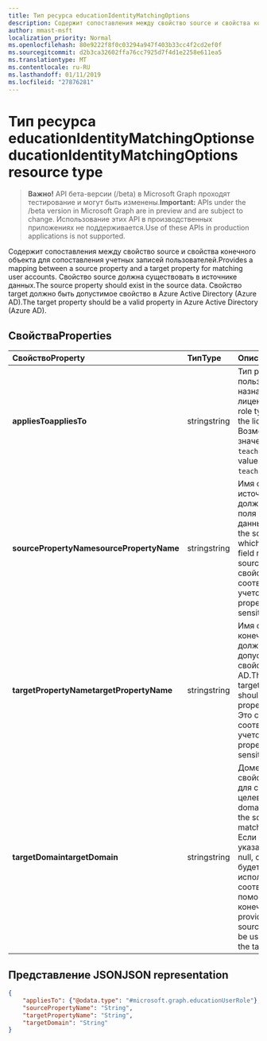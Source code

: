 ```yaml
---
title: Тип ресурса educationIdentityMatchingOptions
description: Содержит сопоставления между свойство source и свойства конечного объекта для сопоставления учетных записей пользователей. Свойство source должна существовать в источнике данных. Свойство target должно быть допустимое свойство в Azure Active Directory (Azure AD).
author: mmast-msft
localization_priority: Normal
ms.openlocfilehash: 80e9222f8f0c03294a947f403b33cc4f2cd2ef0f
ms.sourcegitcommit: d2b3ca32602ffa76cc7925d7f4d1e2258e611ea5
ms.translationtype: MT
ms.contentlocale: ru-RU
ms.lasthandoff: 01/11/2019
ms.locfileid: "27876281"
---
```

# <a name="educationidentitymatchingoptions-resource-type"></a><span data-ttu-id="881c4-105">Тип ресурса educationIdentityMatchingOptions</span><span class="sxs-lookup"><span data-stu-id="881c4-105">educationIdentityMatchingOptions resource type</span></span>

> <span data-ttu-id="881c4-106">**Важно!** API бета-версии (/beta) в Microsoft Graph проходят тестирование и могут быть изменены.</span><span class="sxs-lookup"><span data-stu-id="881c4-106">**Important:** APIs under the /beta version in Microsoft Graph are in preview and are subject to change.</span></span> <span data-ttu-id="881c4-107">Использование этих API в производственных приложениях не поддерживается.</span><span class="sxs-lookup"><span data-stu-id="881c4-107">Use of these APIs in production applications is not supported.</span></span>

<span data-ttu-id="881c4-108">Содержит сопоставления между свойство source и свойства конечного объекта для сопоставления учетных записей пользователей.</span><span class="sxs-lookup"><span data-stu-id="881c4-108">Provides a mapping between a source property and a target property for matching user accounts.</span></span> <span data-ttu-id="881c4-109">Свойство source должна существовать в источнике данных.</span><span class="sxs-lookup"><span data-stu-id="881c4-109">The source property should exist in the source data.</span></span> <span data-ttu-id="881c4-110">Свойство target должно быть допустимое свойство в Azure Active Directory (Azure AD).</span><span class="sxs-lookup"><span data-stu-id="881c4-110">The target property should be a valid property in Azure Active Directory (Azure AD).</span></span>

## <a name="properties"></a><span data-ttu-id="881c4-111">Свойства</span><span class="sxs-lookup"><span data-stu-id="881c4-111">Properties</span></span>

| <span data-ttu-id="881c4-112">Свойство</span><span class="sxs-lookup"><span data-stu-id="881c4-112">Property</span></span> | <span data-ttu-id="881c4-113">Тип</span><span class="sxs-lookup"><span data-stu-id="881c4-113">Type</span></span> | <span data-ttu-id="881c4-114">Описание</span><span class="sxs-lookup"><span data-stu-id="881c4-114">Description</span></span> |
|:-|:-|:-|
| <span data-ttu-id="881c4-115">**appliesTo**</span><span class="sxs-lookup"><span data-stu-id="881c4-115">**appliesTo**</span></span> | <span data-ttu-id="881c4-116">string</span><span class="sxs-lookup"><span data-stu-id="881c4-116">string</span></span> |  <span data-ttu-id="881c4-117">Тип роли пользователя для назначения лицензий.</span><span class="sxs-lookup"><span data-stu-id="881c4-117">The user role type to assign to the license.</span></span> <span data-ttu-id="881c4-118">Возможные значения: `student`, `teacher`.</span><span class="sxs-lookup"><span data-stu-id="881c4-118">Possible values are: `student`, `teacher`.</span></span>      |
| <span data-ttu-id="881c4-119">**sourcePropertyName**</span><span class="sxs-lookup"><span data-stu-id="881c4-119">**sourcePropertyName**</span></span> | <span data-ttu-id="881c4-120">string</span><span class="sxs-lookup"><span data-stu-id="881c4-120">string</span></span> |  <span data-ttu-id="881c4-121">Имя свойства источника, которое должно быть имя поля в источнике данных.</span><span class="sxs-lookup"><span data-stu-id="881c4-121">The name of the source property, which should be a field name in the source data.</span></span> <span data-ttu-id="881c4-122">Это свойство соответствует с учетом регистра.</span><span class="sxs-lookup"><span data-stu-id="881c4-122">This property is case-sensitive.</span></span>        |
| <span data-ttu-id="881c4-123">**targetPropertyName**</span><span class="sxs-lookup"><span data-stu-id="881c4-123">**targetPropertyName**</span></span> | <span data-ttu-id="881c4-124">string</span><span class="sxs-lookup"><span data-stu-id="881c4-124">string</span></span> |  <span data-ttu-id="881c4-125">Имя свойства для конечного объекта должен быть допустимым свойством в Azure AD.</span><span class="sxs-lookup"><span data-stu-id="881c4-125">The name of the target property, which should be a valid property in Azure AD.</span></span> <span data-ttu-id="881c4-126">Это свойство соответствует с учетом регистра.</span><span class="sxs-lookup"><span data-stu-id="881c4-126">This property is case-sensitive.</span></span>     |
| <span data-ttu-id="881c4-127">**targetDomain**</span><span class="sxs-lookup"><span data-stu-id="881c4-127">**targetDomain**</span></span> | <span data-ttu-id="881c4-128">string</span><span class="sxs-lookup"><span data-stu-id="881c4-128">string</span></span> |  <span data-ttu-id="881c4-129">Домен суффикс со свойством источника для сопоставления в целевой системе.</span><span class="sxs-lookup"><span data-stu-id="881c4-129">The domain to suffix with the source property to match on the target.</span></span> <span data-ttu-id="881c4-130">Если этот параметр указан как значение null, свойство source будет использоваться в соответствии с помощью свойства конечного объекта.</span><span class="sxs-lookup"><span data-stu-id="881c4-130">If provided as null,  the source property will be used to match with the target property.</span></span>        |

## <a name="json-representation"></a><span data-ttu-id="881c4-131">Представление JSON</span><span class="sxs-lookup"><span data-stu-id="881c4-131">JSON representation</span></span>
<!-- {
  "blockType": "resource",
  "optionalProperties": [

  ],
  "@odata.type": "#microsoft.graph.educationIdentityMatchingOptions"
}-->

```json
{
    "appliesTo": {"@odata.type": "#microsoft.graph.educationUserRole"},
    "sourcePropertyName": "String",
    "targetPropertyName": "String",
    "targetDomain": "String"
}
```

